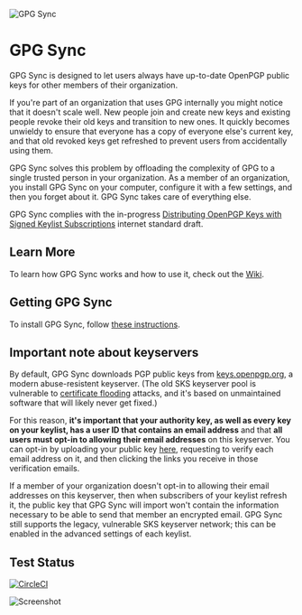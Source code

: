 ![GPG Sync](./logo/logo.png)

# GPG Sync

GPG Sync is designed to let users always have up-to-date OpenPGP public
keys for other members of their organization.

If you're part of an organization that uses GPG internally you might
notice that it doesn't scale well. New people join and create new keys
and existing people revoke their old keys and transition to new ones.
It quickly becomes unwieldy to ensure that everyone has a copy of everyone
else's current key, and that old revoked keys get refreshed to prevent
users from accidentally using them.

GPG Sync solves this problem by offloading the complexity of GPG to a
single trusted person in your organization. As a member of an organization,
you install GPG Sync on your computer, configure it with a few settings,
and then you forget about it. GPG Sync takes care of everything else.

GPG Sync complies with the in-progress [Distributing OpenPGP Keys with Signed Keylist Subscriptions](https://datatracker.ietf.org/doc/draft-mccain-keylist/)
internet standard draft.

## Learn More

To learn how GPG Sync works and how to use it, check out the [Wiki](https://github.com/firstlookmedia/gpgsync/wiki).

## Getting GPG Sync

To install GPG Sync, follow [these instructions](https://github.com/firstlookmedia/gpgsync/wiki/Installing-GPG-Sync).

## Important note about keyservers

By default, GPG Sync downloads PGP public keys from [keys.openpgp.org](https://keys.openpgp.org/about), a modern abuse-resistent keyserver. (The old SKS keyserver pool is vulnerable to [certificate flooding](https://dkg.fifthhorseman.net/blog/openpgp-certificate-flooding.html) attacks, and it's based on unmaintained software that will likely never get fixed.)

For this reason, **it's important that your authority key, as well as every key on your keylist, has a user ID that contains an email address** and that **all users must opt-in to allowing their email addresses** on this keyserver. You can opt-in by uploading your public key [here](https://keys.openpgp.org/upload), requesting to verify each email address on it, and then clicking the links you receive in those verification emails.

If a member of your organization doesn't opt-in to allowing their email addresses on this keyserver, then when subscribers of your keylist refresh it, the public key that GPG Sync will import won't contain the information necessary to be able to send that member an encrypted email. GPG Sync still supports the legacy, vulnerable SKS keyserver network; this can be enabled in the advanced settings of each keylist.

## Test Status

[![CircleCI](https://circleci.com/gh/firstlookmedia/gpgsync.svg?style=shield&circle-token=8c35e705699711e0aff4934b4adef5b9e02e738d)](https://circleci.com/gh/firstlookmedia/gpgsync)

![Screenshot](./logo/screenshot.png)
